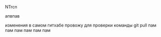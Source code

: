 NTrcn

апвпав

изменения в самом гитхабе провожу для проверки команды git pull
пам пам пам пам пам пам 